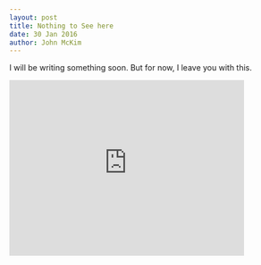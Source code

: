```yaml
---
layout: post
title: Nothing to See here
date: 30 Jan 2016
author: John McKim
---
```

I will be writing something soon. But for now, I leave you with this.

<iframe width="420" height="315" src="https://www.youtube.com/embed/QH2-TGUlwu4" frameborder="0" allowfullscreen></iframe>
